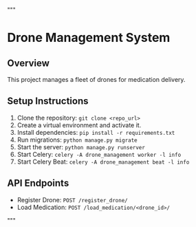 """
# Drone Management System

## Overview
This project manages a fleet of drones for medication delivery.

## Setup Instructions
1. Clone the repository: `git clone <repo_url>`
2. Create a virtual environment and activate it.
3. Install dependencies: `pip install -r requirements.txt`
4. Run migrations: `python manage.py migrate`
5. Start the server: `python manage.py runserver`
6. Start Celery: `celery -A drone_management worker -l info`
7. Start Celery Beat: `celery -A drone_management beat -l info`

## API Endpoints
- Register Drone: `POST /register_drone/`
- Load Medication: `POST /load_medication/<drone_id>/`

"""
